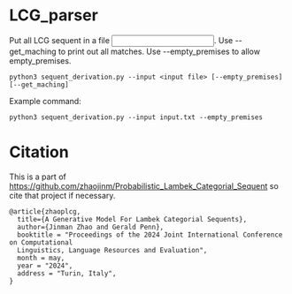 # LCG_parser

Put all LCG sequent in a file <input file>. Use --get_maching to print out all matches. Use --empty_premises to allow empty_premises.

```python3 sequent_derivation.py --input <input file> [--empty_premises] [--get_maching]```


Example command:

```python3 sequent_derivation.py --input input.txt --empty_premises```

# Citation
This is a part of https://github.com/zhaojinm/Probabilistic_Lambek_Categorial_Sequent so cite that project if necessary.
```
@article{zhaoplcg,
  title={A Generative Model For Lambek Categorial Sequents}, 
  author={Jinman Zhao and Gerald Penn},
  booktitle = "Proceedings of the 2024 Joint International Conference on Computational
  Linguistics, Language Resources and Evaluation",
  month = may,
  year = "2024",
  address = "Turin, Italy",
}
```
